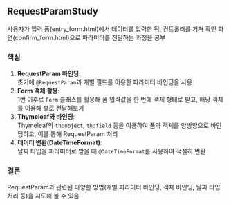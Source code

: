 ## RequestParamStudy
사용자가 입력 폼(entry_form.html)에서 데이터를 입력한 뒤, 컨트롤러를 거쳐 확인 화면(confirm_form.html)으로 파라미터를 전달하는 과정을 공부

### 핵심
1. **RequestParam 바인딩**:  
   초기에 `@RequestParam`과 개별 필드를 이용한 파라미터 바인딩을 사용
2. **Form 객체 활용**:  
   1번 이후로 `Form` 클래스를 활용해 폼 입력값을 한 번에 객체 형태로 받고, 해당 객체를 이용해 뷰로 전달해보기
3. **Thymeleaf와 바인딩**:  
   Thymeleaf의 `th:object`, `th:field` 등을 이용하여 폼과 객체를 양방향으로 바인딩하고, 이를 통해 RequestParam 처리
4. **데이터 변환(DateTimeFormat)**:  
   날짜 타입을 파라미터로 받을 때 `@DateTimeFormat`를 사용하여 적절히 변환
   
### 결론
 RequestParam과 관련된 다양한 방법(개별 파라미터 바인딩, 객체 바인딩, 날짜 타입 처리 등)을 시도해 볼 수 있음
